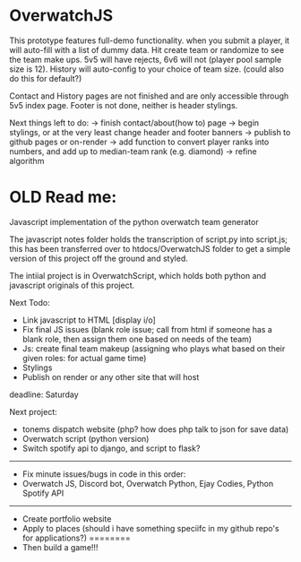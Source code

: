 # OverwatchJS

This prototype features full-demo functionality. when you submit a player, it will auto-fill with a list of dummy data. Hit create team or randomize to see the team make ups. 5v5 will have rejects, 6v6 will not (player pool sample size is 12). History will auto-config to your choice of team size. (could also do this for default?)

Contact and History pages are not finished and are only accessible through 5v5 index page.
Footer is not done, neither is header stylings.

Next things left to do:
-> finish contact/about(how to) page
-> begin stylings, or at the very least change header and footer banners
-> publish to github pages or on-render
-> add function to convert player ranks into numbers, and add up to median-team rank (e.g. diamond)
-> refine algorithm






OLD Read me:
======================================================
 Javascript implementation of the python overwatch team generator
 



The javascript notes folder holds the transcription of script.py into script.js; 
this has been transferred over to htdocs/OverwatchJS folder to get a simple version 
of this project off the ground and styled.

The intiial project is in OverwatchScript, which holds both python and javascript originals of this project.

Next Todo:
- Link javascript to HTML [display i/o]
- Fix final JS issues (blank role issue; call from html if someone has a blank role, then assign them one based on needs of the team)
- Js: create final team makeup (assigning who plays what based on their given roles: for actual game time)
- Stylings
- Publish on render or any other site that will host

deadline: Saturday

Next project:
- tonems dispatch website (php? how does php talk to json for save data)
- Overwatch script (python version)
- Switch spotify api to django, and script to flask?
-------------------------------------------------------
- Fix minute issues/bugs in code in this order:
- Overwatch JS, Discord bot, Overwatch Python, Ejay Codies, Python Spotify API
--------------------------------------------------------
- Create portfolio website
- Apply to places (should i have something speciifc in my github repo's for applications?)
========
- Then build a game!!!